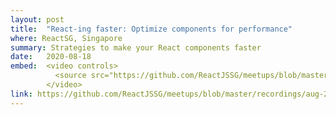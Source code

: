 ```yaml
---
layout: post
title:  "React-ing faster: Optimize components for performance"
where: ReactSG, Singapore
summary: Strategies to make your React components faster
date:   2020-08-18
embed:  <video controls>
          <source src="https://github.com/ReactJSSG/meetups/blob/master/recordings/aug-2020/akshata.mp4?raw=true"></source>
        </video>
link: https://github.com/ReactJSSG/meetups/blob/master/recordings/aug-2020/akshata.mp4
---
```

